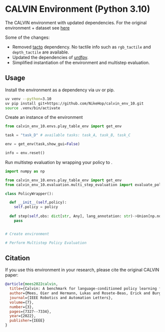 # CALVIN Environment (Python 3.10)

The CALVIN environment with updated dependencies. For the original environment + dataset see [here](https://github.com/mees/calvin)

Some of the changes: 
* Removed [tacto](https://github.com/facebookresearch/tacto) dependency. No tactile info such as `rgb_tactile` and `depth_tactile` are available. 
* Updated the dependencies of [urdfpy](https://github.com/NikeHop/urdfpy.git).
* Simplified instantiation of the environment and multistep evaluation.

## Usage 

Install the environment as a dependency via uv or pip.

```sh
uv venv --python=3.10
uv pip install git+https://github.com/NikeHop/calvin_env_10.git
source .venv/bin/activate
```

Create an instance of the environment 

```python
from calvin_env_10.envs.play_table_env import get_env 

task = "task_D" # available tasks: task_A, task_B, task_C

env = get_env(task,show_gui=False)

info = env.reset()
```

Run multistep evaluation by wrapping your policy to .

```python
import numpy as np 

from calvin_env_10.envs.play_table_env import get_env
from calvin_env_10.evaluation.multi_step_evaluation import evaluate_policy

class PolicyWrapper():

  def __init__(self,policy):
    self.policy = policy 
  
  def step(self,obs: dict[str, Any], lang_annotation: str)->Union[np.ndarray, tuple[np.ndarray,np.ndarray,np.ndarray]]
    pass 


# Create environment 

# Perform Multistep Policy Evaluation 


```


## Citation

If you use this environment in your research, please cite the original CALVIN paper:

```bibtex
@article{mees2022calvin,
  title={Calvin: A benchmark for language-conditioned policy learning for long-horizon robot manipulation tasks},
  author={Mees, Oier and Hermann, Lukas and Rosete-Beas, Erick and Burgard, Wolfram},
  journal={IEEE Robotics and Automation Letters},
  volume={7},
  number={3},
  pages={7327--7334},
  year={2022},
  publisher={IEEE}
}
```

